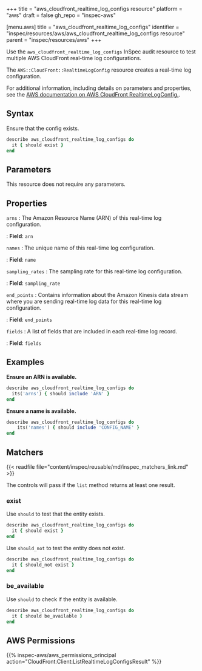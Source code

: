 +++
title = "aws_cloudfront_realtime_log_configs resource"
platform = "aws"
draft = false
gh_repo = "inspec-aws"

[menu.aws]
title = "aws_cloudfront_realtime_log_configs"
identifier = "inspec/resources/aws/aws_cloudfront_realtime_log_configs resource"
parent = "inspec/resources/aws"
+++

Use the `aws_cloudfront_realtime_log_configs` InSpec audit resource to test multiple AWS CloudFront real-time log configurations.

The `AWS::CloudFront::RealtimeLogConfig` resource creates a real-time log configuration.

For additional information, including details on parameters and properties, see the [AWS documentation on AWS CloudFront RealtimeLogConfig.](https://docs.aws.amazon.com/AWSCloudFormation/latest/UserGuide/aws-resource-cloudfront-realtimelogconfig.html).

## Syntax

Ensure that the config exists.

```ruby
describe aws_cloudfront_realtime_log_configs do
  it { should exist }
end
```

## Parameters

This resource does not require any parameters.

## Properties

`arns`
: The Amazon Resource Name (ARN) of this real-time log configuration.

: **Field**: `arn`

`names`
: The unique name of this real-time log configuration.

: **Field**: `name`

`sampling_rates`
: The sampling rate for this real-time log configuration.

: **Field**: `sampling_rate`

`end_points`
: Contains information about the Amazon Kinesis data stream where you are sending real-time log data for this real-time log configuration.

: **Field**: `end_points`

`fields`
: A list of fields that are included in each real-time log record.

: **Field**: `fields`

## Examples

**Ensure an ARN is available.**

```ruby
describe aws_cloudfront_realtime_log_configs do
  its('arns') { should include 'ARN' }
end
```

**Ensure a name is available.**

```ruby
describe aws_cloudfront_realtime_log_configs do
    its('names') { should include 'CONFIG_NAME' }
end
```

## Matchers

{{< readfile file="content/inspec/reusable/md/inspec_matchers_link.md" >}}

The controls will pass if the `list` method returns at least one result.

### exist

Use `should` to test that the entity exists.

```ruby
describe aws_cloudfront_realtime_log_configs do
  it { should exist }
end
```

Use `should_not` to test the entity does not exist.

```ruby
describe aws_cloudfront_realtime_log_configs do
  it { should_not exist }
end
```

### be_available

Use `should` to check if the entity is available.

```ruby
describe aws_cloudfront_realtime_log_configs do
  it { should be_available }
end
```

## AWS Permissions

{{% inspec-aws/aws_permissions_principal action="CloudFront:Client:ListRealtimeLogConfigsResult" %}}
